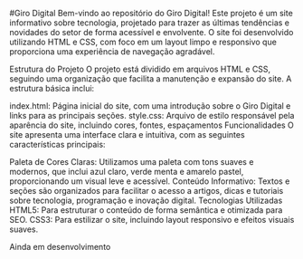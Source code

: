#Giro Digital
Bem-vindo ao repositório do Giro Digital! Este projeto é um site informativo sobre tecnologia, projetado para trazer as últimas tendências e novidades do setor de forma acessível e envolvente. O site foi desenvolvido utilizando HTML e CSS, com foco em um layout limpo e responsivo que proporciona uma experiência de navegação agradável.

Estrutura do Projeto
O projeto está dividido em arquivos HTML e CSS, seguindo uma organização que facilita a manutenção e expansão do site. A estrutura básica inclui:

index.html: Página inicial do site, com uma introdução sobre o Giro Digital e links para as principais seções.
style.css: Arquivo de estilo responsável pela aparência do site, incluindo cores, fontes, espaçamentos
Funcionalidades
O site apresenta uma interface clara e intuitiva, com as seguintes características principais:

Paleta de Cores Claras: Utilizamos uma paleta com tons suaves e modernos, que inclui azul claro, verde menta e amarelo pastel, proporcionando um visual leve e acessível.
Conteúdo Informativo: Textos e seções são organizados para facilitar o acesso a artigos, dicas e tutoriais sobre tecnologia, programação e inovação digital.
Tecnologias Utilizadas
HTML5: Para estruturar o conteúdo de forma semântica e otimizada para SEO.
CSS3: Para estilizar o site, incluindo layout responsivo e efeitos visuais suaves.



Ainda em desenvolvimento
